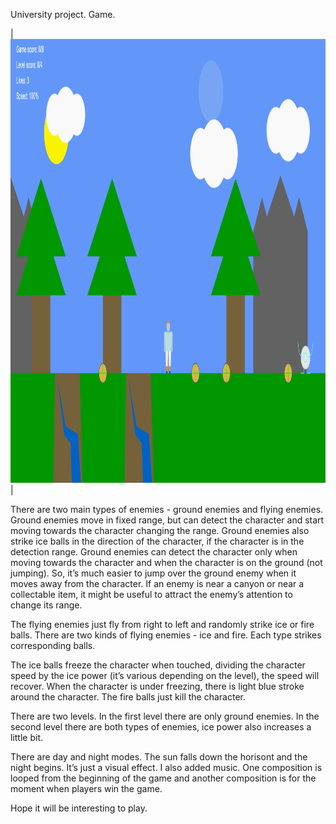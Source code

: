 University project. Game.

|<img src="https://github.com/IlyaBrilenkov/University-project-Game1/blob/main/Assets/university%20game%20scrinshot.png" height="710" width="1125">|

There are two main types of enemies - ground enemies and flying enemies. Ground enemies move in fixed range, but can detect the character and start moving towards the character changing the range. Ground enemies also strike ice balls in the direction of the character, if the character is in the detection range. Ground enemies can detect the character only when moving towards the character and when the character is on the ground (not jumping). So, it’s much easier to jump over the ground enemy when it moves away from the character. If an enemy is near a canyon or near a collectable item, it might be useful to attract the enemy’s attention to change its range.  

The flying enemies just fly from right to left and randomly strike ice or fire balls. There are two kinds of flying enemies - ice and fire. Each type strikes corresponding balls. 

The ice balls freeze the character when touched, dividing the character speed by the ice power (it’s various depending on the level), the speed will recover. When the character is under freezing, there is light blue stroke around the character. The fire balls just kill the character.

There are two levels. In the first level there are only ground enemies. In the second level there are both types of enemies, ice power also increases a little bit.

There are day and night modes. The sun falls down the horisont and the night begins. It’s just a visual effect. I also added music. One composition is looped from the beginning of the game  and another composition is for the moment when players win the game.

Hope it will be interesting to play.   
